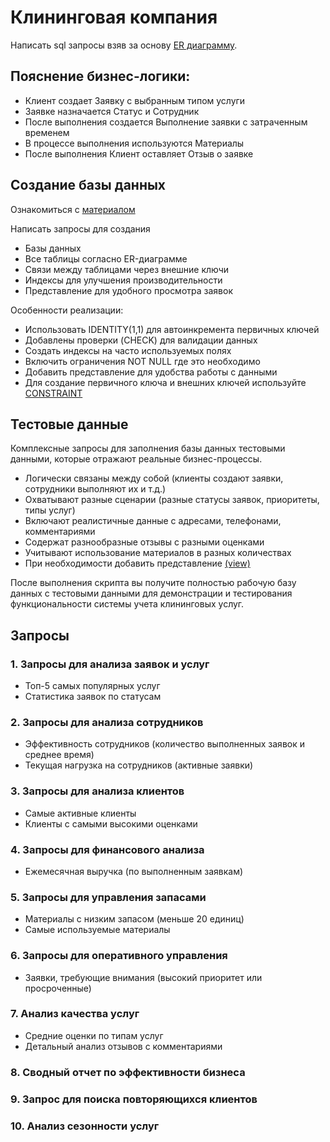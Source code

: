 # Клининговая компания


Написать sql запросы взяв за основу [ER диаграмму](../../demo/er_test2.md).


## Пояснение бизнес-логики:
- Клиент создает Заявку с выбранным типом услуги
- Заявке назначается Статус и Сотрудник
- После выполнения создается Выполнение заявки с затраченным временем
- В процессе выполнения используются Материалы
- После выполнения Клиент оставляет Отзыв о заявке


## Создание базы данных 
Ознакомиться с [материалом](https://github.com/goryachkinama/db-practice/blob/main/src/Lab0.md)

Написать запросы для создания
- Базы данных
- Все таблицы согласно ER-диаграмме
- Связи между таблицами через внешние ключи
- Индексы для улучшения производительности
- Представление для удобного просмотра заявок

Особенности реализации:
- Использовать IDENTITY(1,1) для автоинкремента первичных ключей
- Добавлены проверки (CHECK) для валидации данных
- Создать индексы на часто используемых полях
- Включить ограничения NOT NULL где это необходимо
- Добавить представление для удобства работы с данными
- Для создание первичного ключа и внешних ключей используйте [CONSTRAINT](https://github.com/goryachkinama/db-practice/blob/main/src/Lab0.md)



## Тестовые данные
Комплексные запросы для заполнения базы данных тестовыми данными, которые отражают реальные бизнес-процессы.

- Логически связаны между собой (клиенты создают заявки, сотрудники выполняют их и т.д.)
- Охватывают разные сценарии (разные статусы заявок, приоритеты, типы услуг)
- Включают реалистичные данные с адресами, телефонами, комментариями
- Содержат разнообразные отзывы с разными оценками
- Учитывают использование материалов в разных количествах
- При необходимости добавить представление [(view)](https://github.com/goryachkinama/db-practice/blob/main/src/Lab_view.md)

После выполнения скрипта вы получите полностью рабочую базу данных с тестовыми данными для демонстрации и тестирования функциональности системы учета клининговых услуг.


## Запросы

### 1. Запросы для анализа заявок и услуг
- Топ-5 самых популярных услуг
- Статистика заявок по статусам

### 2. Запросы для анализа сотрудников
- Эффективность сотрудников (количество выполненных заявок и среднее время)
- Текущая нагрузка на сотрудников (активные заявки)

### 3. Запросы для анализа клиентов
- Самые активные клиенты
- Клиенты с самыми высокими оценками

### 4. Запросы для финансового анализа
- Ежемесячная выручка (по выполненным заявкам)

### 5. Запросы для управления запасами
- Материалы с низким запасом (меньше 20 единиц)
- Самые используемые материалы

### 6. Запросы для оперативного управления
- Заявки, требующие внимания (высокий приоритет или просроченные)

### 7. Анализ качества услуг
- Средние оценки по типам услуг
- Детальный анализ отзывов с комментариями

### 8. Сводный отчет по эффективности бизнеса

### 9. Запрос для поиска повторяющихся клиентов

### 10. Анализ сезонности услуг
